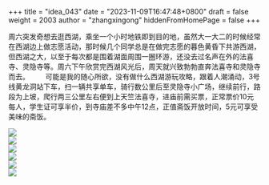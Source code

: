 +++
title = "idea_043"
date = "2023-11-09T16:47:48+0800"
draft = false
weight = 2003
author = "zhangxingong"
hiddenFromHomePage = false
+++

周六突发奇想去逛西湖，乘坐一个小时地铁即到目的地，虽然大一大二的时候经常在西湖边上做志愿活动，那时候几个同学总是在做完志愿的暮色黄昏下共游西湖，但西湖之大，以至于每次都是围着湖面周围一圈环游，还没去过名声在外的法喜寺、灵隐寺等。周六下午欣赏完西湖风光后，周天就兴致勃勃直奔法喜寺和灵隐寺而去。
  可能是我的随心所欲，没有做什么西湖游玩攻略，跟着人潮涌动，3号线黄龙洞站下车，扫一辆共享单车，骑行数公里后至灵隐寺小广场，继续前行，路段为上坡，爬行两三公里左右便到上天竺法喜寺，进庙前需买票，正常票价10元每人，学生证可享半价，到寺庙差不多中午12点，正值斋饭开放时间，5元可享受美味的斋饭。
<p><img src="https://zhangxingong.fun//photo/2019-05-07%20%e5%8c%bf%e5%90%8d.jpg"><br><img src="https://zhangxingong.fun//photo/2020-04-28%20%e6%87%92%e7%8c%ab.jpg"><br><img src="https://zhangxingong.fun//photo/2022-09-10%20%e6%98%9f%e7%a9%ba%e6%b2%b9%e5%a2%a8.jpg"><br><img src="https://zhangxingong.fun//photo/2023-09-18%20%e5%8c%bf%e5%90%8d.jpg"><br><img src="/photo/2023-09-18%20%e5%a4%95%e9%98%b3%e4%bd%99%e9%9c%9e.jpg"><br><img src="/photo/2023-09-18%20%e5%af%82%e9%9d%99%e7%9a%84%e5%a4%9c%e6%99%9a.jpg"></p>
